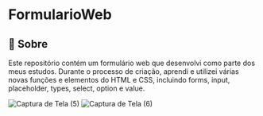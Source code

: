# FormularioWeb

<h2>🔖 Sobre</h2>
<p>
Este repositório contém um formulário web que desenvolvi como parte dos meus estudos. Durante o processo de criação, aprendi e utilizei várias novas funções e elementos do HTML e CSS, incluindo forms, input, placeholder, types, select, option e value.
</p>

![Captura de Tela (5)](https://github.com/luizcarlos001/Site-Eco-Vida/assets/146375880/9ef79829-35af-4b1f-a676-6a4d96857ad1)
![Captura de Tela (6)](https://github.com/luizcarlos001/Site-Eco-Vida/assets/146375880/803923c6-4476-4075-8630-4ebb6fd40746)
